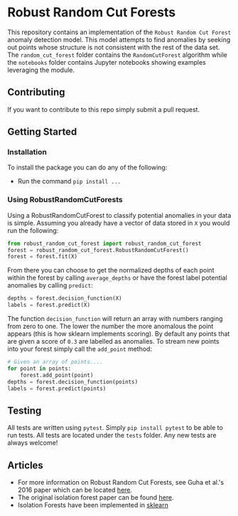 # Robust Random Cut Forests

This repository contains an implementation of the `Robust Random Cut Forest` anomaly detection model. This model attempts to find anomalies by seeking out points whose structure is not consistent with the rest of the data set. The `random_cut_forest` folder contains the `RandomCutForest` algorithm while the `notebooks` folder contains Jupyter notebooks showing examples leveraging the module.

## Contributing
If you want to contribute to this repo simply submit a pull request.

## Getting Started

### Installation
To install the package you can do any of the following:

- Run the command `pip install ...`

### Using RobustRandomCutForests
Using a RobustRandomCutForest to classify potential anomalies in your data is simple. Assuming you already have a vector of data stored in `X` you would run the following:

```python
from robust_random_cut_forest import robust_random_cut_forest
forest = robust_random_cut_forest.RobustRandomCutForest()
forest = forest.fit(X)
```

From there you can choose to get the normalized depths of each point within the forest by calling `average_depths` or have the forest label potential anomalies by calling `predict`:

```python
depths = forest.decision_function(X)
labels = forest.predict(X)
```

The function `decision_function` will return an array with numbers ranging from zero to one. The lower the number the more anomalous the point appears (this is how sklearn implements scoring). By default any points that are given a score of `0.3` are labelled as anomalies. To stream new points into your forest simply call the `add_point` method:

```python
# Given an array of points....
for point in points:
    forest.add_point(point)
depths = forest.decision_function(points)
labels = forest.predict(points)
```

## Testing
All tests are written using `pytest`. Simply `pip install pytest` to be able to run tests. All tests are located under the `tests` folder. Any new tests are always welcome!

## Articles
* For more information on Robust Random Cut Forests, see Guha et al.'s 2016 paper
which can be located [here](http://jmlr.org/proceedings/papers/v48/guha16.pdf).
* The original isolation forest paper can be found [here](http://cs.nju.edu.cn/zhouzh/zhouzh.files/publication/icdm08b.pdf).
* Isolation Forests have been implemented in [sklearn](http://scikit-learn.org/dev/modules/generated/sklearn.ensemble.IsolationForest.html)
